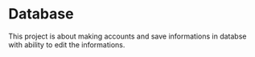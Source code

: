 # Database
This project is about making accounts and save informations in databse with ability to edit the informations. 
